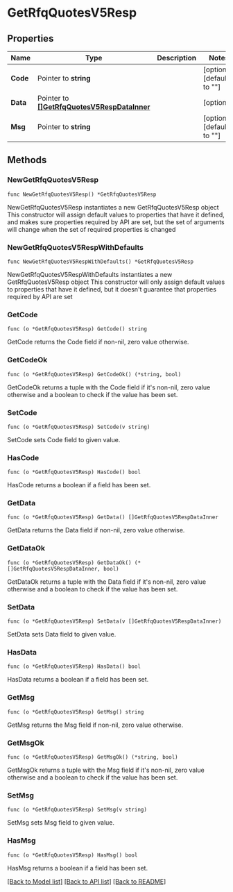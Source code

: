 # GetRfqQuotesV5Resp

## Properties

Name | Type | Description | Notes
------------ | ------------- | ------------- | -------------
**Code** | Pointer to **string** |  | [optional] [default to ""]
**Data** | Pointer to [**[]GetRfqQuotesV5RespDataInner**](GetRfqQuotesV5RespDataInner.md) |  | [optional] 
**Msg** | Pointer to **string** |  | [optional] [default to ""]

## Methods

### NewGetRfqQuotesV5Resp

`func NewGetRfqQuotesV5Resp() *GetRfqQuotesV5Resp`

NewGetRfqQuotesV5Resp instantiates a new GetRfqQuotesV5Resp object
This constructor will assign default values to properties that have it defined,
and makes sure properties required by API are set, but the set of arguments
will change when the set of required properties is changed

### NewGetRfqQuotesV5RespWithDefaults

`func NewGetRfqQuotesV5RespWithDefaults() *GetRfqQuotesV5Resp`

NewGetRfqQuotesV5RespWithDefaults instantiates a new GetRfqQuotesV5Resp object
This constructor will only assign default values to properties that have it defined,
but it doesn't guarantee that properties required by API are set

### GetCode

`func (o *GetRfqQuotesV5Resp) GetCode() string`

GetCode returns the Code field if non-nil, zero value otherwise.

### GetCodeOk

`func (o *GetRfqQuotesV5Resp) GetCodeOk() (*string, bool)`

GetCodeOk returns a tuple with the Code field if it's non-nil, zero value otherwise
and a boolean to check if the value has been set.

### SetCode

`func (o *GetRfqQuotesV5Resp) SetCode(v string)`

SetCode sets Code field to given value.

### HasCode

`func (o *GetRfqQuotesV5Resp) HasCode() bool`

HasCode returns a boolean if a field has been set.

### GetData

`func (o *GetRfqQuotesV5Resp) GetData() []GetRfqQuotesV5RespDataInner`

GetData returns the Data field if non-nil, zero value otherwise.

### GetDataOk

`func (o *GetRfqQuotesV5Resp) GetDataOk() (*[]GetRfqQuotesV5RespDataInner, bool)`

GetDataOk returns a tuple with the Data field if it's non-nil, zero value otherwise
and a boolean to check if the value has been set.

### SetData

`func (o *GetRfqQuotesV5Resp) SetData(v []GetRfqQuotesV5RespDataInner)`

SetData sets Data field to given value.

### HasData

`func (o *GetRfqQuotesV5Resp) HasData() bool`

HasData returns a boolean if a field has been set.

### GetMsg

`func (o *GetRfqQuotesV5Resp) GetMsg() string`

GetMsg returns the Msg field if non-nil, zero value otherwise.

### GetMsgOk

`func (o *GetRfqQuotesV5Resp) GetMsgOk() (*string, bool)`

GetMsgOk returns a tuple with the Msg field if it's non-nil, zero value otherwise
and a boolean to check if the value has been set.

### SetMsg

`func (o *GetRfqQuotesV5Resp) SetMsg(v string)`

SetMsg sets Msg field to given value.

### HasMsg

`func (o *GetRfqQuotesV5Resp) HasMsg() bool`

HasMsg returns a boolean if a field has been set.


[[Back to Model list]](../README.md#documentation-for-models) [[Back to API list]](../README.md#documentation-for-api-endpoints) [[Back to README]](../README.md)


